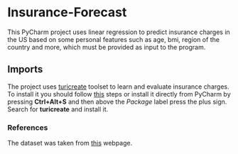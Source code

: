 # Insurance-Forecast
This PyCharm project uses linear regression to predict insurance charges in the US based on some personal features
such as age, bmi, region of the country and more, which must be provided as input to the program.
## Imports
The project uses [turicreate](https://github.com/apple/turicreate) toolset to learn and evaluate insurance charges.
To install it you should follow [this](https://github.com/apple/turicreate#installation) steps or install it
directly from PyCharm by pressing **Ctrl+Alt+S** and then above the *Package* label press the plus sign. Search for **turicreate** and install it.
### References
The dataset was taken from [this](https://www.kaggle.com/mirichoi0218/insurance) webpage.
